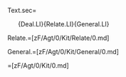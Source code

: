 Text.sec=<ol>{Deal.LI}{Relate.LI}{General.LI}</ol>

Relate.=[zF/Agt/0/Kit/Relate/0.md]

General.=[zF/Agt/0/Kit/General/0.md]

=[zF/Agt/0/Kit/0.md]


